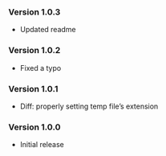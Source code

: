 ### Version 1.0.3
- Updated readme

### Version 1.0.2
- Fixed a typo

### Version 1.0.1
- Diff: properly setting temp file’s extension

### Version 1.0.0
- Initial release
